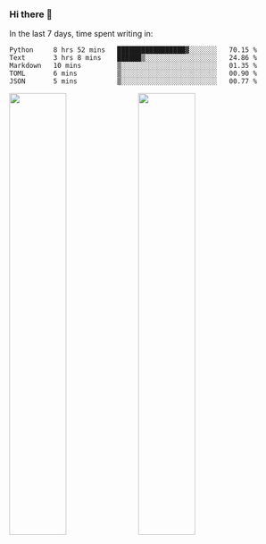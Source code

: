 ### Hi there 👋

In the last 7 days, time spent writing in:

<!--START_SECTION:waka-->
```text
Python     8 hrs 52 mins   █████████████████▓░░░░░░░   70.15 % 
Text       3 hrs 8 mins    ██████▒░░░░░░░░░░░░░░░░░░   24.86 % 
Markdown   10 mins         ▒░░░░░░░░░░░░░░░░░░░░░░░░   01.35 % 
TOML       6 mins          ▒░░░░░░░░░░░░░░░░░░░░░░░░   00.90 % 
JSON       5 mins          ▒░░░░░░░░░░░░░░░░░░░░░░░░   00.77 % 
```
<!--END_SECTION:waka-->

<img src="https://wakatime.com/share/@jimtje/5d0c92de-08f8-4a72-8f2f-6a9693d1e318.svg" width=45% height=45%> <img src="https://wakatime.com/share/@jimtje/501498ae-bda5-4da7-a89d-b40bcdd5556d.svg" width=45% height=45%>
